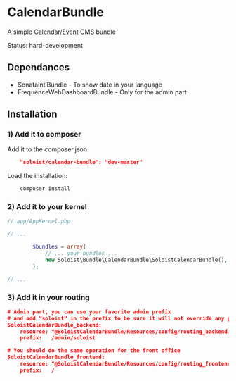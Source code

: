 CalendarBundle
==============

A simple Calendar/Event CMS bundle

Status: hard-development

Dependances
-----------

  * SonataIntlBundle - To show date in your language
  * FrequenceWebDashboardBundle - Only for the admin part

Installation
------------

### 1) Add it to composer
Add it to the composer.json:
```JSON
    "soloist/calendar-bundle": "dev-master"
```

Load the installation:
```BASH
    composer install
```

### 2) Add it to your kernel
```PHP
// app/AppKernel.php

// ...

        $bundles = array(
            // ... your bundles ...
            new Soloist\Bundle\CalendarBundle\SoloistCalendarBundle(),
        );

// ...
```

### 3) Add it in your routing
```JSON
# Admin part, you can use your favorite admin prefix
# and add "soloist" in the prefix to be sure it will not override any part of your routes
SoloistCalendarBundle_backend:
    resource: "@SoloistCalendarBundle/Resources/config/routing_backend.xml"
    prefix:   /admin/soloist

# You should do the same operation for the front office
SoloistCalendarBundle_frontend:
    resource: "@SoloistCalendarBundle/Resources/config/routing_frontend.xml"
    prefix:   /
```
